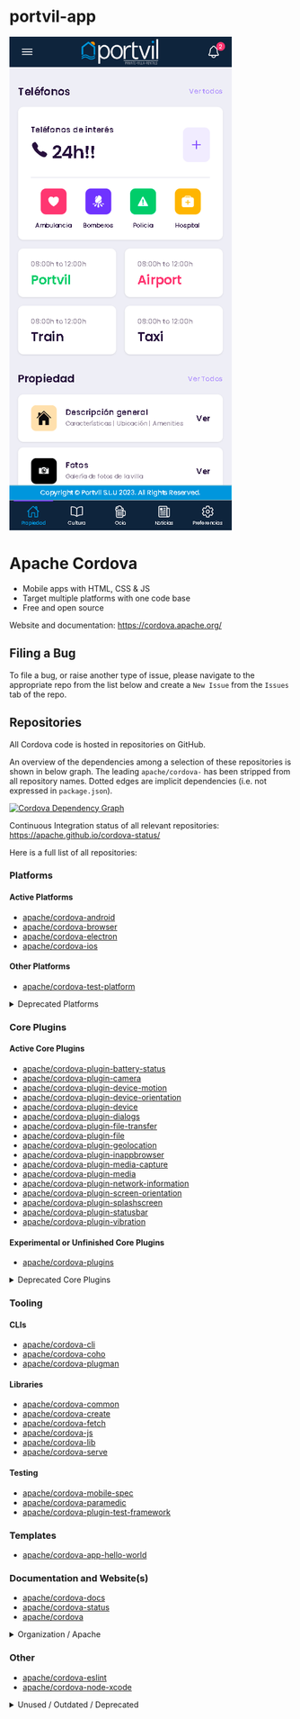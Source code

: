 # portvil-app
![Screenshot](/background_one.gif)<br>

# Apache Cordova

- Mobile apps with HTML, CSS & JS
- Target multiple platforms with one code base
- Free and open source

Website and documentation: https://cordova.apache.org/

## Filing a Bug

To file a bug, or raise another type of issue, please navigate to the appropriate repo from the list below and create a `New Issue` from the `Issues` tab of the repo.

## Repositories

All Cordova code is hosted in repositories on GitHub.

An overview of the dependencies among a selection of these repositories is shown in below graph. The leading `apache/cordova-` has been stripped from all repository names. Dotted edges are implicit dependencies (i.e. not expressed in `package.json`).

[![Cordova Dependency Graph](https://sketchviz.com/@raphinesse/a6f28acb2281b782d9fb5ef486834deb/fbb1d0715431bdd67a9bc430a8d0a9899b145bf9.sketchy.png)](//sketchviz.com/@raphinesse/a6f28acb2281b782d9fb5ef486834deb)

Continuous Integration status of all relevant repositories: https://apache.github.io/cordova-status/

Here is a full list of all repositories:

<!-- This markdown was generated with http://cordova.betamo.de/cordova-github-repositories_markdown.php -->

### Platforms
#### Active Platforms

- [apache/cordova-android](https://github.com/apache/cordova-android)
- [apache/cordova-browser](https://github.com/apache/cordova-browser)
- [apache/cordova-electron](https://github.com/apache/cordova-electron)
- [apache/cordova-ios](https://github.com/apache/cordova-ios)

#### Other Platforms

- [apache/cordova-test-platform](https://github.com/apache/cordova-test-platform)

<details><summary>Deprecated Platforms</summary>

#### Deprecated Platforms

- [apache/cordova-amazon-fireos](https://github.com/apache/cordova-amazon-fireos)
- [apache/cordova-bada-wac](https://github.com/apache/cordova-bada-wac)
- [apache/cordova-bada](https://github.com/apache/cordova-bada)
- [apache/cordova-blackberry](https://github.com/apache/cordova-blackberry)
- [apache/cordova-firefoxos](https://github.com/apache/cordova-firefoxos)
- [apache/cordova-osx](https://github.com/apache/cordova-osx)
- [apache/cordova-qt](https://github.com/apache/cordova-qt)
- [apache/cordova-tizen](https://github.com/apache/cordova-tizen)
- [apache/cordova-ubuntu](https://github.com/apache/cordova-ubuntu)
- [apache/cordova-webos](https://github.com/apache/cordova-webos)
- [apache/cordova-windows](https://github.com/apache/cordova-windows)
- [apache/cordova-wp7](https://github.com/apache/cordova-wp7)
- [apache/cordova-wp8](https://github.com/apache/cordova-wp8)

</details>

### Core Plugins
#### Active Core Plugins

- [apache/cordova-plugin-battery-status](https://github.com/apache/cordova-plugin-battery-status)
- [apache/cordova-plugin-camera](https://github.com/apache/cordova-plugin-camera)
- [apache/cordova-plugin-device-motion](https://github.com/apache/cordova-plugin-device-motion)
- [apache/cordova-plugin-device-orientation](https://github.com/apache/cordova-plugin-device-orientation)
- [apache/cordova-plugin-device](https://github.com/apache/cordova-plugin-device)
- [apache/cordova-plugin-dialogs](https://github.com/apache/cordova-plugin-dialogs)
- [apache/cordova-plugin-file-transfer](https://github.com/apache/cordova-plugin-file-transfer)
- [apache/cordova-plugin-file](https://github.com/apache/cordova-plugin-file)
- [apache/cordova-plugin-geolocation](https://github.com/apache/cordova-plugin-geolocation)
- [apache/cordova-plugin-inappbrowser](https://github.com/apache/cordova-plugin-inappbrowser)
- [apache/cordova-plugin-media-capture](https://github.com/apache/cordova-plugin-media-capture)
- [apache/cordova-plugin-media](https://github.com/apache/cordova-plugin-media)
- [apache/cordova-plugin-network-information](https://github.com/apache/cordova-plugin-network-information)
- [apache/cordova-plugin-screen-orientation](https://github.com/apache/cordova-plugin-screen-orientation)
- [apache/cordova-plugin-splashscreen](https://github.com/apache/cordova-plugin-splashscreen)
- [apache/cordova-plugin-statusbar](https://github.com/apache/cordova-plugin-statusbar)
- [apache/cordova-plugin-vibration](https://github.com/apache/cordova-plugin-vibration)


#### Experimental or Unfinished Core Plugins

- [apache/cordova-plugins](https://github.com/apache/cordova-plugins)

<details><summary>Deprecated Core Plugins</summary>

#### Deprecated Core Plugins

- [apache/cordova-plugin-console](https://github.com/apache/cordova-plugin-console)
- [apache/cordova-plugin-contacts](https://github.com/apache/cordova-plugin-contacts)
- [apache/cordova-plugin-globalization](https://github.com/apache/cordova-plugin-globalization)
- [apache/cordova-plugin-legacy-whitelist](https://github.com/apache/cordova-plugin-legacy-whitelist)
- [apache/cordova-plugin-whitelist](https://github.com/apache/cordova-plugin-whitelist)
- [apache/cordova-plugin-wkwebview-engine](https://github.com/apache/cordova-plugin-wkwebview-engine)

</details>

### Tooling
#### CLIs

- [apache/cordova-cli](https://github.com/apache/cordova-cli)
- [apache/cordova-coho](https://github.com/apache/cordova-coho)
- [apache/cordova-plugman](https://github.com/apache/cordova-plugman)

#### Libraries

- [apache/cordova-common](https://github.com/apache/cordova-common)
- [apache/cordova-create](https://github.com/apache/cordova-create)
- [apache/cordova-fetch](https://github.com/apache/cordova-fetch)
- [apache/cordova-js](https://github.com/apache/cordova-js)
- [apache/cordova-lib](https://github.com/apache/cordova-lib)
- [apache/cordova-serve](https://github.com/apache/cordova-serve)

#### Testing

- [apache/cordova-mobile-spec](https://github.com/apache/cordova-mobile-spec)
- [apache/cordova-paramedic](https://github.com/apache/cordova-paramedic)
- [apache/cordova-plugin-test-framework](https://github.com/apache/cordova-plugin-test-framework)

### Templates

- [apache/cordova-app-hello-world](https://github.com/apache/cordova-app-hello-world)

### Documentation and Website(s)

- [apache/cordova-docs](https://github.com/apache/cordova-docs)
- [apache/cordova-status](https://github.com/apache/cordova-status)
- [apache/cordova](https://github.com/apache/cordova)

<details><summary>Organization / Apache</summary>

### Organization / Apache

- [apache/cordova-apache-board-reports](https://github.com/apache/cordova-apache-board-reports)
- [apache/cordova-contribute](https://github.com/apache/cordova-contribute)
- [apache/cordova-discuss](https://github.com/apache/cordova-discuss)
- [apache/cordova-new-committer-and-pmc](https://github.com/apache/cordova-new-committer-and-pmc)

</details>

### Other

- [apache/cordova-eslint](https://github.com/apache/cordova-eslint)
- [apache/cordova-node-xcode](https://github.com/apache/cordova-node-xcode)

<details><summary>Unused / Outdated / Deprecated</summary>

### Unused / Outdated / Deprecated

- [apache/cordova-app-harness](https://github.com/apache/cordova-app-harness)
- [apache/cordova-fauxton-server](https://github.com/apache/cordova-fauxton-server)
- [apache/cordova-labs](https://github.com/apache/cordova-labs)
- [apache/cordova-medic](https://github.com/apache/cordova-medic)
- [apache/cordova-plugin-compat](https://github.com/apache/cordova-plugin-compat)
- [apache/cordova-registry-web](https://github.com/apache/cordova-registry-web)
- [apache/cordova-registry](https://github.com/apache/cordova-registry)
- [apache/cordova-template-reference](https://github.com/apache/cordova-template-reference)
- [apache/cordova-weinre](https://github.com/apache/cordova-weinre)

</details>




